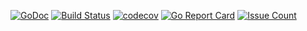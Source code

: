 [![GoDoc](https://godoc.org/github.com/zatiti/log?status.svg)](https://godoc.org/github.com/zatiti/log)
[![Build Status](https://travis-ci.org/zatiti/log.svg?branch=master)](https://travis-ci.org/zatiti/log)
[![codecov](https://codecov.io/gh/zatiti/log/branch/master/graph/badge.svg)](https://codecov.io/gh/zatiti/log)
[![Go Report Card](https://goreportcard.com/badge/github.com/zatiti/log)](https://goreportcard.com/report/github.com/zatiti/log)
[![Issue Count](https://codeclimate.com/github/zatiti/log/badges/issue_count.svg)](https://codeclimate.com/github/zatiti/log)
